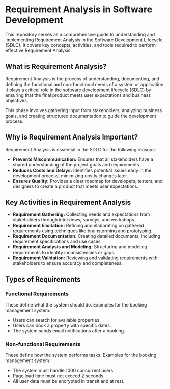 # Requirement Analysis in Software Development

This repository serves as a comprehensive guide to understanding and implementing Requirement Analysis in the Software Development Lifecycle (SDLC). It covers key concepts, activities, and tools required to perform effective Requirement Analysis.

## What is Requirement Analysis?

Requirement Analysis is the process of understanding, documenting, and defining the functional and non-functional needs of a system or application. It plays a critical role in the software development lifecycle (SDLC) by ensuring that the final product meets user expectations and business objectives.

This phase involves gathering input from stakeholders, analyzing business goals, and creating structured documentation to guide the development process.


## Why is Requirement Analysis Important?

Requirement Analysis is essential in the SDLC for the following reasons:

- **Prevents Miscommunication:** Ensures that all stakeholders have a shared understanding of the project goals and requirements.
- **Reduces Costs and Delays:** Identifies potential issues early in the development process, minimizing costly changes later.
- **Ensures Quality:** Provides a clear roadmap for developers, testers, and designers to create a product that meets user expectations.

## Key Activities in Requirement Analysis

- **Requirement Gathering:** Collecting needs and expectations from stakeholders through interviews, surveys, and workshops.
- **Requirement Elicitation:** Refining and elaborating on gathered requirements using techniques like brainstorming and prototyping.
- **Requirement Documentation:** Creating detailed documents, including requirement specifications and use cases.
- **Requirement Analysis and Modeling:** Structuring and modeling requirements to identify inconsistencies or gaps.
- **Requirement Validation:** Reviewing and validating requirements with stakeholders to ensure accuracy and completeness.


## Types of Requirements

### Functional Requirements
These define what the system should do. Examples for the booking management system:
- Users can search for available properties.
- Users can book a property with specific dates.
- The system sends email notifications after a booking.

### Non-functional Requirements
These define how the system performs tasks. Examples for the booking management system:
- The system must handle 1000 concurrent users.
- Page load time must not exceed 2 seconds.
- All user data must be encrypted in transit and at rest.
